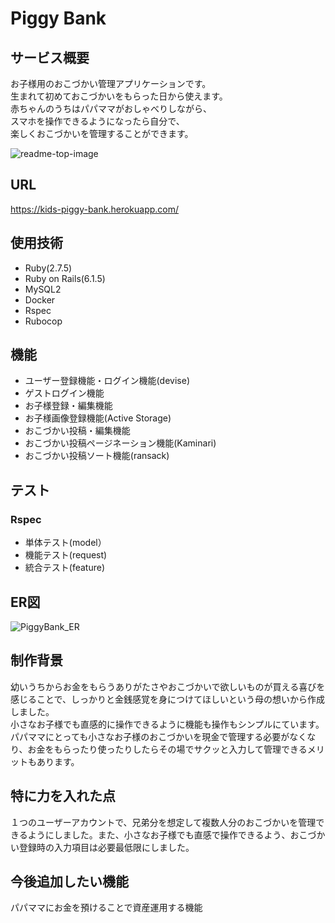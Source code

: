 # Piggy Bank

## サービス概要
お子様用のおこづかい管理アプリケーションです。  
生まれて初めておこづかいをもらった日から使えます。  
赤ちゃんのうちはパパママがおしゃべりしながら、  
スマホを操作できるようになったら自分で、  
楽しくおこづかいを管理することができます。

![readme-top-image](https://user-images.githubusercontent.com/97713176/167884857-5d234335-3c45-4a76-a8cb-e5a822e5fd20.png)

## URL  
https://kids-piggy-bank.herokuapp.com/

## 使用技術
* Ruby(2.7.5)
* Ruby on Rails(6.1.5)
* MySQL2
* Docker
* Rspec
* Rubocop

## 機能
* ユーザー登録機能・ログイン機能(devise)
* ゲストログイン機能
* お子様登録・編集機能
* お子様画像登録機能(Active Storage)
* おこづかい投稿・編集機能
* おこづかい投稿ページネーション機能(Kaminari)
* おこづかい投稿ソート機能(ransack)

## テスト
### Rspec
* 単体テスト(model）
* 機能テスト(request)
* 統合テスト(feature)

## ER図
![PiggyBank_ER](https://user-images.githubusercontent.com/97713176/168202822-6cffa0b6-44ab-4dcb-955a-52cf133f2a43.png)

## 制作背景 
幼いうちからお金をもらうありがたさやおこづかいで欲しいものが買える喜びを感じることで、しっかりと金銭感覚を身につけてほしいという母の想いから作成しました。   
小さなお子様でも直感的に操作できるように機能も操作もシンプルにています。  
パパママにとっても小さなお子様のおこづかいを現金で管理する必要がなくなり、お金をもらったり使ったりしたらその場でサクッと入力して管理できるメリットもあります。  

## 特に力を入れた点
１つのユーザーアカウントで、兄弟分を想定して複数人分のおこづかいを管理できるようにしました。また、小さなお子様でも直感で操作できるよう、おこづかい登録時の入力項目は必要最低限にしました。

## 今後追加したい機能
パパママにお金を預けることで資産運用する機能
